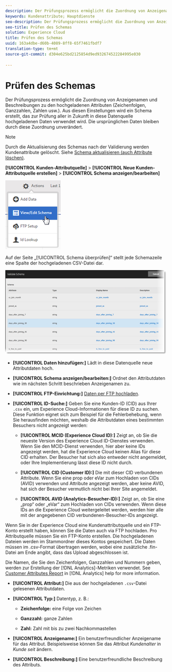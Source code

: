 ```yaml
---
description: Der Prüfungsprozess ermöglicht die Zuordnung von Anzeigenamen und Beschreibungen zu den hochgeladenen Attributen (Zeichenfolgen, Ganzzahlen, Zahlen usw.). Aus diesen Einstellungen wird ein Schema erstellt, das zur Prüfung aller in Zukunft in diese Datenquelle hochgeladenen Daten verwendet wird. Die ursprünglichen Daten bleiben durch diese Zuordnung unverändert.
keywords: Kundenattribute; Hauptdienste
seo-description: Der Prüfungsprozess ermöglicht die Zuordnung von Anzeigenamen und Beschreibungen zu den hochgeladenen Attributen (Zeichenfolgen, Ganzzahlen, Zahlen usw.). Aus diesen Einstellungen wird ein Schema erstellt, das zur Prüfung aller in Zukunft in diese Datenquelle hochgeladenen Daten verwendet wird. Die ursprünglichen Daten bleiben durch diese Zuordnung unverändert.
seo-title: Prüfen des Schemas
solution: Experience Cloud
title: Prüfen des Schemas
uuid: 163a4dbe-d60b-4089-8ff8-65f7461fbdf7
translation-type: tm+mt
source-git-commit: d304e625bd2125854d9ed932674522284995e030

---
```



# Prüfen des Schemas

Der Prüfungsprozess ermöglicht die Zuordnung von Anzeigenamen und Beschreibungen zu den hochgeladenen Attributen (Zeichenfolgen, Ganzzahlen, Zahlen usw.). Aus diesen Einstellungen wird ein Schema erstellt, das zur Prüfung aller in Zukunft in diese Datenquelle hochgeladenen Daten verwendet wird. Die ursprünglichen Daten bleiben durch diese Zuordnung unverändert.

>[!NOTE]
>
>Durch die Aktualisierung des Schemas nach der Validierung werden Kundenattribute gelöscht. Siehe [Schema aktualisieren (auch Attribute löschen)](../attributes/t-crs-usecase.md#task_6568898BB7C44A42ABFB86532B89063C).

**[!UICONTROL Kunden-Attributquelle]** &gt; **[!UICONTROL Neue Kunden-Attributquelle erstellen]** &gt; **[!UICONTROL Schema anzeigen/bearbeiten]**

![](assets/view_edit_schema.png)

Auf der Seite „[!UICONTROL Schema überprüfen]“ stellt jede Schemazeile eine Spalte der hochgeladenen CSV-Datei dar.

![](assets/06_crs_usecase.png)

* **[!UICONTROL Daten hinzufügen:]** Lädt in diese Datenquelle neue Attributdaten hoch.

* **[!UICONTROL Schema anzeigen/bearbeiten:]** Ordnet den Attributdaten wie im nächsten Schritt beschrieben Anzeigenamen zu.

* **[!UICONTROL FTP-Einrichtung:]** [Daten per FTP hochladen](../attributes/t-upload-attributes-ftp.md#task_591C3B6733424718A62453D2F8ADF73B).

* **[!UICONTROL ID-Suche:]** Geben Sie eine Kunden-ID (CID) aus Ihrer `.csv` ein, um Experience Cloud-Informationen für diese ID zu suchen. Diese Funktion eignet sich zum Beispiel für die Fehlerbehebung, wenn Sie herausfinden möchten, weshalb die Attributdaten eines bestimmten Besuchers nicht angezeigt werden:

   * **[!UICONTROL MCID (Experience Cloud ID):]** Zeigt an, ob Sie die neueste Version des Experience Cloud ID-Dienstes verwenden. Wenn Sie den MCID-Dienst verwenden, hier aber keine IDs angezeigt werden, hat die Experience Cloud keinen Alias für diese CID erhalten. Der Besucher hat sich also entweder nicht angemeldet, oder Ihre Implementierung lässt diese ID nicht durch.

   * **[!UICONTROL CID (Customer ID):]** Die mit dieser CID verbundenen Attribute. Wenn Sie eine prop oder eVar zum Hochladen von CIDs (AVID) verwenden und Attribute angezeigt werden, aber keine AVID, hat sich der Besucher vermutlich nicht bei Ihrer Site angemeldet.

   * **[!UICONTROL AVID (Analytics-Besucher-ID):]** Zeigt an, ob Sie eine „prop“ oder „eVar“ zum Hochladen von CIDs verwenden. Wenn diese IDs an die Experience Cloud weitergeleitet werden, werden hier alle mit der angegebenen CID verbundenen-Besucher-IDs angezeigt.

Wenn Sie in der Experience Cloud eine Kundenattributquelle und ein FTP-Konto erstellt haben, können Sie die Daten auch via FTP hochladen. Pro Attributquelle müssen Sie ein FTP-Konto erstellen. Die hochgeladenen Dateien werden im Stammordner dieses Kontos gespeichert. Die Daten müssen im .csv-Format übertragen werden, wobei eine zusätzliche .fin-Datei am Ende angibt, dass das Upload abgeschlossen ist.

Die Namen, die Sie den Zeichenfolgen, Ganzzahlen und Nummern geben, werden zur Erstellung der [!DNL Analytics]-Metriken verwendet. See [Customer Attributes Report](https://docs.adobe.com/help/en/analytics/components/variables/dimensions-reports/reports-customer-attributes.html) in [!DNL Analytics] help for more information.

* **[!UICONTROL Attribut:]** Die aus der hochgeladenen `.csv`-Datei gelesenen Attributdaten.

* **[!UICONTROL Typ:]** Datentyp, z. B.:

   * **Zeichenfolge:** eine Folge von Zeichen

   * **Ganzzahl:** ganze Zahlen

   * **Zahl:** Zahl mit bis zu zwei Nachkommastellen

* **[!UICONTROL Anzeigename:]** Ein benutzerfreundlicher Anzeigename für das Attribut. Beispielsweise können Sie das Attribut *Kundenalter* in *Kunde seit* ändern.

* **[!UICONTROL Beschreibung:]** Eine benutzerfreundliche Beschreibung des Attributs.
